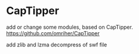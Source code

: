 # CapTipper
add or change some modules, based on CapTipper.
https://github.com/omriher/CapTipper

add zlib and lzma decompress of swf file
